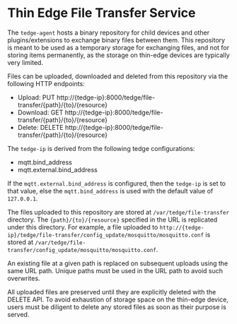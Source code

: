 # Thin Edge File Transfer Service

The `tedge-agent` hosts a binary repository for child devices and other plugins/extensions to exchange binary files between them.
This repository is meant to be used as a temporary storage for exchanging files, and not for storing items permanently,
as the storage on thin-edge devices are typically very limited.

Files can be uploaded, downloaded and deleted from this repository via the following HTTP endpoints:

* Upload: PUT http://{tedge-ip}:8000/tedge/file-transfer/{path}/{to}/{resource}
* Download: GET http://{tedge-ip}:8000/tedge/file-transfer/{path}/{to}/{resource}
* Delete: DELETE http://{tedge-ip}:8000/tedge/file-transfer/{path}/{to}/{resource}

The `tedge-ip` is derived from the following tedge configurations:

* mqtt.bind_address
* mqtt.external.bind_address

If the `mqtt.external.bind_address` is configured, then the `tedge-ip` is set to that value,
else the `mqtt.bind_address` is used with the default value of `127.0.0.1`.

The files uploaded to this repository are stored at `/var/tedge/file-transfer` directory.
The `{path}/{to}/{resource}` specified in the URL is replicated under this directory.
For example, a file uploaded to `http://{tedge-ip}/tedge/file-transfer/config_update/mosquitto/mosquitto.conf`
is stored at `/var/tedge/file-transfer/config_update/mosquitto/mosquitto.conf`.

An existing file at a given path is replaced on subsequent uploads using the same URL path.
Unique paths must be used in the URL path to avoid such overwrites.

All uploaded files are preserved until they are explicitly deleted with the DELETE API.
To avoid exhaustion of storage space on the thin-edge device,
users must be diligent to delete any stored files as soon as their purpose is served.
